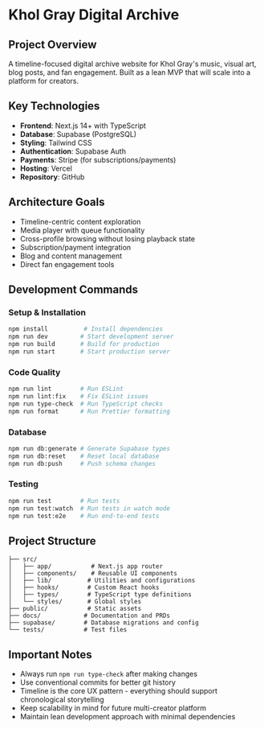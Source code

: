 # Khol Gray Digital Archive

## Project Overview

A timeline-focused digital archive website for Khol Gray's music, visual art, blog posts, and fan engagement. Built as a lean MVP that will scale into a platform for creators.

## Key Technologies

- **Frontend**: Next.js 14+ with TypeScript
- **Database**: Supabase (PostgreSQL)
- **Styling**: Tailwind CSS
- **Authentication**: Supabase Auth
- **Payments**: Stripe (for subscriptions/payments)
- **Hosting**: Vercel
- **Repository**: GitHub

## Architecture Goals

- Timeline-centric content exploration
- Media player with queue functionality
- Cross-profile browsing without losing playback state
- Subscription/payment integration
- Blog and content management
- Direct fan engagement tools

## Development Commands

### Setup & Installation

```bash
npm install          # Install dependencies
npm run dev         # Start development server
npm run build       # Build for production
npm run start       # Start production server
```

### Code Quality

```bash
npm run lint        # Run ESLint
npm run lint:fix    # Fix ESLint issues
npm run type-check  # Run TypeScript checks
npm run format      # Run Prettier formatting
```

### Database

```bash
npm run db:generate # Generate Supabase types
npm run db:reset    # Reset local database
npm run db:push     # Push schema changes
```

### Testing

```bash
npm run test        # Run tests
npm run test:watch  # Run tests in watch mode
npm run test:e2e    # Run end-to-end tests
```

## Project Structure

```
├── src/
│   ├── app/           # Next.js app router
│   ├── components/    # Reusable UI components
│   ├── lib/          # Utilities and configurations
│   ├── hooks/        # Custom React hooks
│   ├── types/        # TypeScript type definitions
│   └── styles/       # Global styles
├── public/           # Static assets
├── docs/            # Documentation and PRDs
├── supabase/        # Database migrations and config
└── tests/           # Test files
```

## Important Notes

- Always run `npm run type-check` after making changes
- Use conventional commits for better git history
- Timeline is the core UX pattern - everything should support chronological storytelling
- Keep scalability in mind for future multi-creator platform
- Maintain lean development approach with minimal dependencies
